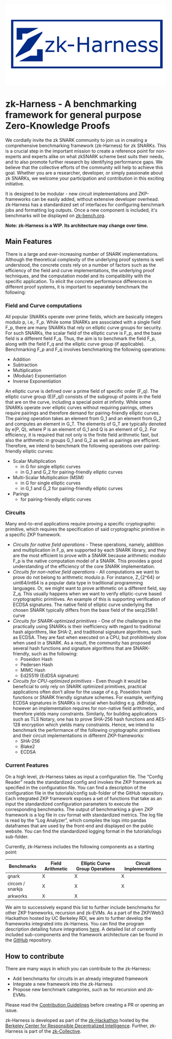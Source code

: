 ![Alt text](/logo_harness.png?raw=true "Title")

# zk-Harness - A benchmarking framework for general purpose Zero-Knowledge Proofs

We cordially invite the zk SNARK community to join us in creating a comprehensive benchmarking framework (zk-Harness) for zk SNARKs. This is a crucial step in the important mission to create a reference point for non-experts and experts alike on what zkSNARK scheme best suits their needs, and to also promote further research by identifying performance gaps. We believe that the collective efforts of the community will help to achieve this goal. Whether you are a researcher, developer, or simply passionate about zk SNARKs, we welcome your participation and contribution in this exciting initiative.

It is designed to be modular - new circuit implementations and ZKP-frameworks can be easily added, without extensive developer overhead.
zk-Harness has a standardized set of interfaces for configuring benchmark jobs and formatting log outputs.
Once a new component is included, it's benchmarks will be displayed on [zk-bench.org](https://www.zk-bench.org).

**Note: zk-Harness is a WIP. Its architecture may change over time.**

## Main Features

There is a large and ever-increasing number of SNARK implementations. Although the theoretical complexity of the underlying proof systems is well understood, the concrete costs rely on a number of factors such as the efficiency of the field and curve implementations, the underlying proof techniques, and the computation model and its compatibility with the specific application. To elicit the concrete performance differences in different proof systems, it is important to separately benchmark the following:

### Field and Curve computations

All popular SNARKs operate over prime fields, which are basically integers modulo p, i.e,. F_p. While some SNARKs are associated with a single field F_p, there are many SNARKs that rely on elliptic curve groups for security. For such SNARKs, the scalar field of the elliptic curve is F_p, and the base field is a different field F_q. Thus, the aim is to benchmark the field F_p, along with the field F_q and the elliptic curve group (if applicable). Benchmarking F_p and F_q involves benchmarking the following operations:

- Addition
- Subtraction
- Multiplication
- (Modular) Exponentiation
- Inverse Exponentiation

An elliptic curve is defined over a prime field of specific order (F_q). The elliptic curve group (E(F_q)) consists of the subgroup of points in the field that are on the curve, including a special point at infinity. While some SNARKs operate over elliptic curves without requiring pairings, others require pairings and therefore demand for pairing-friendly elliptic curves. The pairing operation takes an element from G_1 and an element from G_2 and computes an element in G_T. The elements of G_T are typically denoted by e(P, Q), where P is an element of G_1 and Q is an element of G_2. For efficiency, it is required that not only is the finite field arithmetic fast, but also the arithmetic in groups G_1 and G_2 as well as pairings are efficient. Therefore, we intend to benchmark the following operations over pairing-friendly elliptic curves:

- Scalar Multiplication
  - in G for single elliptic curves
  - in G_1 and G_2 for pairing-friendly elliptic curves
- Multi-Scalar Multiplication (MSM)
  - in G for single elliptic curves
  - in G_1 and G_2 for pairing-friendly elliptic curves
- Parings
  - for pairing-friendly elliptic curves

### Circuits

Many end-to-end applications require proving a specific cryptographic primitive,
which requires the specification of said cryptographic primitive in a specific ZKP
framework.

- *Circuits for native field operations* -  These operations, namely, addition and multiplication in F_p, are supported by each SNARK library, and they are the most efficient to prove with a SNARK because arithmetic modulo F_p is the native computation model of a SNARK. This provides a good understanding of the efficiency of the core
SNARK implementation.
- *Circuits for non-native field operations* - All computations we want to prove do not belong to arithmetic modulo p. For instance, Z_{2^64} or uint64/int64 is a popular data type in traditional programming languages. Or, we might want to prove arithmetic on a different field, say Z_q. This usually happens when we want to verify elliptic-curve based cryptographic primitives. An example of this is supporting verification of ECDSA signatures. The native field of elliptic curve underlying the chosen SNARK typically differs from the base field of the secp256k1 curve
- *Circuits for SNARK-optimized primitives* - One of the challenges in the practically using SNARKs is their inefficiency with regard to traditional hash algorithms, like SHA-2, and traditional signature algorithms, such as ECDSA. They are fast when executed on a CPU, but prohibitively slow when used in a SNARK. As a result, the community has proposed several hash functions and signature algorithms that are SNARK-friendly, such as the following:
  - Poseidon Hash
  - Pedersen Hash
  - MIMC Hash
  - Ed25519 (EdDSA signature)
- *Circuits for CPU-optimized primitives* - Even though it would be beneficial to only rely on SNARK optimized primitives, practical applications often don’t allow for the usage of e.g. Poseidon hash functions or SNARK friendly signature schemes. For example, verifying ECDSA signatures in SNARKs is crucial when building e.g. zkBridge, however an implementation requires for non-native field arithmetic, and therefore yields many constraints. Similarly, for building applications such as TLS Notary, one has to prove SHA-256 hash functions and AES-128 encryption which yields many constraints. Hence, we intend to benchmark the performance of the following cryptographic primitives and their
circuit implementations in different ZKP-frameworks:
  - SHA-256
  - Blake2
  - ECDSA

### Current Features

On a high level, zk-Harness takes as input a configuration file. The “Config Reader” reads the standardized config and invokes the ZKP framework as specified in the configuration file. You can find a description of the configuration file in the tutorials/config sub-folder of the GitHub repository. Each integrated ZKP framework exposes a set of functions that take as an input the standardized configuration parameters to execute the corresponding benchmarks. The output of benchmarking a given ZKP framework is a log file in csv format with standardized metrics. The log file is read by the “Log Analyzer”, which compiles the logs into pandas dataframes that are used by the front-end and displayed on the public website. You can find the standardized logging format in the tutorials/logs sub-folder.

Currently, zk-Harness includes the following components as a starting point:

| Benchmarks                         | Field Arithmetic  | Elliptic Curve Group Operations | Circuit Implementations |
|------------------------------------|------------------|--------------------------------|-------------------------|
| gnark                              | X                | X                              | X                       |
| circom / snarkjs                   | X                | X                              | X                       |
| arkworks                           | X                | X                              |                         |

We aim to successively expand this list to further include benchmarks for other ZKP frameworks, recursion and zk-EVMs. As a part of the ZKP/Web3 Hackathon hosted by UC Berkeley RDI, we aim to further develop the frameworks integrated into zk-Harness. You can find the program description detailing future integrations [here](https://drive.google.com/file/d/1Igm47dFXSOFAC_wldfUG4Y9OiITqlbQu/view). A detailed list of currently included sub-components and the framework architecture can be found in the [GitHub](https://github.com/zkCollective/zk-Harness) repository.

## How to contribute

There are many ways in which you can contribute to the zk-Harness:

- Add benchmarks for circuits in an already integrated framework
- Integrate a new framework into the zk-Harness
- Propose new benchmark categories, such as for recursion and zk-EVMs.

Please read the [Contribution Guidelines](https://github.com/zkCollective/zk-Harness/blob/main/CONTRIBUTING.md) before creating a PR or opening an issue.

zk-Harness is developed as part of the [zk-Hackathon](https://rdi.berkeley.edu/zkp-web3-hackathon/) hosted by the [Berkeley Center for Responsible Decentralized Intelligence](https://rdi.berkeley.edu/).
Further, zk-Harness is part of the [zk-Collective](https://github.com/zkCollective/).
